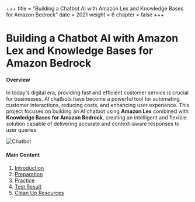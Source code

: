 +++
title = "Building a Chatbot AI with Amazon Lex and Knowledge Bases for Amazon Bedrock"
date = 2021
weight = 6
chapter = false
+++

# Building a Chatbot AI with Amazon Lex and Knowledge Bases for Amazon Bedrock

#### Overview
In today's digital era, providing fast and efficient customer service is crucial for businesses. AI chatbots have become a powerful tool for automating customer interactions, reducing costs, and enhancing user experience. This project focuses on building an AI chatbot using **Amazon Lex** combined with **Knowledge Bases for Amazon Bedrock**, creating an intelligent and flexible solution capable of delivering accurate and context-aware responses to user queries.

![Chatbot](https://t-huy.github.io/AWS_Workshop_Chatbot/images/chatbot.png?width=90pc)

#### Main Content
1. [Introduction](1-introduction)
2. [Preparation](2-preparation)
3. [Practice](3-practice)
4. [Test Result](4-test-result)
5. [Clean Up Resources](5-clean-up-resources)